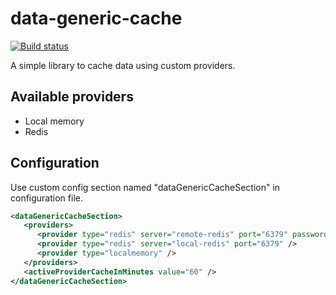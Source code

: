 # data-generic-cache

[![Build status](https://ci.appveyor.com/api/projects/status/c806rq2m850k5j1v?svg=true)](https://ci.appveyor.com/project/jeduardocosta/data-generic-cache)

A simple library to cache data using custom providers.

Available providers
----------
- Local memory
- Redis

Configuration
----------
Use custom config section named "dataGenericCacheSection" in configuration file.

```xml
<dataGenericCacheSection>
   <providers>
      <provider type="redis" server="remote-redis" port="6379" password="remote-redis-password" />
      <provider type="redis" server="local-redis" port="6379" />
      <provider type="localmemory" />
   </providers>
   <activeProviderCacheInMinutes value="60" />
</dataGenericCacheSection>